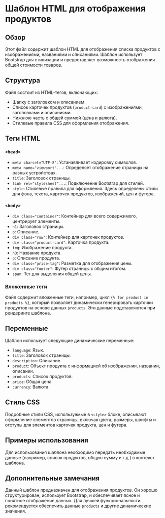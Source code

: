 # Шаблон HTML для отображения продуктов

## Обзор

Этот файл содержит шаблон HTML для отображения списка продуктов с изображениями, названиями и описаниями.  Шаблон использует Bootstrap для стилизации и предоставляет возможность отображения общей стоимости товаров.

## Структура

Файл состоит из HTML-тегов, включающих:

- Шапку с заголовком и описанием.
- Список карточек продуктов (`product-card`) с изображениями, заголовками и описаниями.
- Нижнюю часть с общей суммой (цена и валюта).
- Стилевые правила CSS для оформления отображения.


## Теги HTML

### `<head>`

- `meta charset="UTF-8"`: Устанавливает кодировку символов.
- `meta name="viewport"...`:  Определяет отображение страницы на разных устройствах.
- `title`: Заголовок страницы.
- `link rel="stylesheet"...`: Подключение Bootstrap для стилей.
- `style`: Стилевые правила для оформления.  Здесь определены стили для фона, текста, карточек продуктов, изображений, цен и футера.

### `<body>`

- `div class="container"`: Контейнер для всего содержимого, центрирует элементы.
- `h1`: Заголовок страницы.
- `p`: Описание.
- `div class="row"`: Контейнер для карточек продуктов.
- `div class="product-card"`: Карточка продукта.
- `img`: Изображение продукта.
- `h3`: Название продукта.
- `p`: Описание продукта.
- `div class="price-tag"`: Разметка для отображения цены.
- `div class="footer"`: Футер страницы с общим итогом.
- `span`: Тег для выделения общей цены.

### Вложенные теги

Файл содержит вложенные теги, например, цикл `{% for product in products %}`, который позволяет динамически генерировать карточки продуктов на основе данных `products`.  Эти данные подставляются при рендеринге шаблона.



## Переменные

Шаблон использует следующие динамические переменные:

- `language`: Язык.
- `title`: Заголовок страницы.
- `description`: Описание.
- `product`: Объект продукта с информацией об изображении, названии, описании.
- `products`: Список продуктов.
- `price`: Общая цена.
- `currency`: Валюта.


## Стиль CSS

Подробные стили CSS, используемые в `<style>` блоке, описывают оформление элементов страницы, включая цвета, размеры, шрифты и отступы для элементов карточек продукта, цен и футера.


## Примеры использования

Для использования шаблона необходимо передать необходимые данные (например, список продуктов, общую сумму и т.д.) в контекст шаблона.


## Дополнительные замечания

Данный шаблон предназначен для отображения продуктов. Он хорошо структурирован, использует Bootstrap, и обеспечивает ясное и понятное отображение данных.  Для лучшей функциональности рекомендуется обеспечить данные `products` и другие динамические значения.